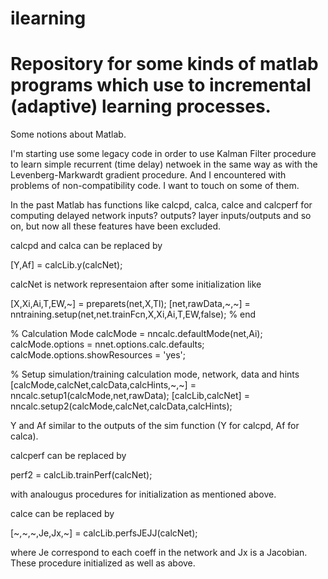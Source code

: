 ilearning
=========

Repository for some kinds of matlab programs which use to incremental (adaptive) learning processes.
===================================================================================================


Some notions about Matlab.

I'm starting use some legacy code in order to use Kalman Filter procedure to learn simple recurrent (time delay) netwoek in the same way as with the Levenberg-Markwardt gradient procedure. And I encountered with problems of non-compatibility code. I want to touch on some of them.

In the past Matlab has functions like calcpd, calca, calce and calcperf for computing delayed network inputs? outputs? layer inputs/outputs and so on, but now all these features have been excluded.

calcpd and calca can be replaced by

  [Y,Af] = calcLib.y(calcNet);
  
calcNet is network representaion after some initialization like
  
  [X,Xi,Ai,T,EW,~] = preparets(net,X,Tl);
  [net,rawData,~,~] = nntraining.setup(net,net.trainFcn,X,Xi,Ai,T,EW,false);
  %   end
  
  % Calculation Mode
  calcMode = nncalc.defaultMode(net,Ai);
  calcMode.options = nnet.options.calc.defaults;
  calcMode.options.showResources = 'yes';

  % Setup simulation/training calculation mode, network, data and hints
  [calcMode,calcNet,calcData,calcHints,~,~] = nncalc.setup1(calcMode,net,rawData);
  [calcLib,calcNet] = nncalc.setup2(calcMode,calcNet,calcData,calcHints);
  
Y and Af similar to the outputs of the sim function (Y for calcpd, Af for calca).
  
calcperf can be replaced by 
  
  perf2 = calcLib.trainPerf(calcNet);
  
with analougus procedures for initialization as mentioned above.

calce can be replaced by

  [~,~,~,Je,Jx,~] = calcLib.perfsJEJJ(calcNet);
  
where Je correspond to each coeff in the network and Jx is a Jacobian.
These procedure initialized as well as above.


